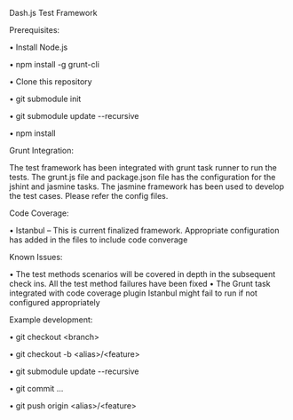 Dash.js Test Framework

Prerequisites:

•   Install Node.js

•   npm install -g grunt-cli

•   Clone this repository

•   git submodule init

•   git submodule update --recursive

•   npm install

Grunt Integration:

The test framework has been integrated with grunt task runner to run the tests. The grunt.js file and package.json file has the configuration for the jshint and jasmine tasks. The jasmine framework has been used to develop the test cases. Please refer the config files.

Code Coverage:

•	Istanbul – This is current finalized framework. Appropriate configuration has added in the files to include code converage

Known Issues:

•	The test methods scenarios will be covered in depth in the subsequent check ins. All the test method failures have been fixed
•	The Grunt task integrated with code coverage plugin Istanbul might fail to run if not configured appropriately

Example development:

•   git checkout &lt;branch&gt;

•   git checkout -b &lt;alias&gt;/&lt;feature&gt;

•   git submodule update --recursive

•   git commit ...

•   git push origin &lt;alias&gt;/&lt;feature&gt;
